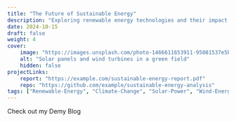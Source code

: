```yaml
---
title: "The Future of Sustainable Energy"
description: "Exploring renewable energy technologies and their impact on global climate change. This comprehensive guide covers solar, wind, and hydroelectric power innovations that are reshaping our energy landscape for a more sustainable future."
date: 2024-10-15
draft: false
weight: 4
cover:
    image: "https://images.unsplash.com/photo-1466611653911-95081537e5b7?ixlib=rb-4.0.3&auto=format&fit=crop&w=1200&q=80"
    alt: "Solar panels and wind turbines in a green field"
    hidden: false
projectLinks:
    report: "https://example.com/sustainable-energy-report.pdf"
    repo: "https://github.com/example/sustainable-energy-analysis"
tags: ["Renewable-Energy", "Climate-Change", "Solar-Power", "Wind-Energy", "Sustainability", "Green-Tech"]   
---
```


Check out my Demy Blog